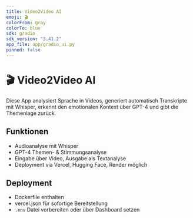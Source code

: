 ```yaml
---
title: Video2Video AI
emoji: 🎬
colorFrom: gray
colorTo: blue
sdk: gradio
sdk_version: "3.41.2"
app_file: app/gradio_ui.py
pinned: false
---
```


# 🎬 Video2Video AI

Diese App analysiert Sprache in Videos, generiert automatisch Transkripte mit Whisper, erkennt den emotionalen Kontext über GPT-4 und gibt die Themenlage zurück.

## Funktionen
- Audioanalyse mit Whisper
- GPT-4 Themen- & Stimmungsanalyse
- Eingabe über Video, Ausgabe als Textanalyse
- Deployment via Vercel, Hugging Face, Render möglich

## Deployment
- Dockerfile enthalten
- vercel.json für sofortige Bereitstellung
- `.env` Datei vorbereiten oder über Dashboard setzen
